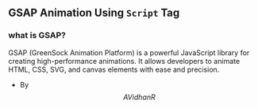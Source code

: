 ## GSAP Animation Using `Script` Tag

### what is GSAP?

GSAP (GreenSock Animation Platform) is a powerful JavaScript library for creating high-performance animations. It allows developers to animate HTML, CSS, SVG, and canvas elements with ease and precision.

- By $$AVidhanR$$
